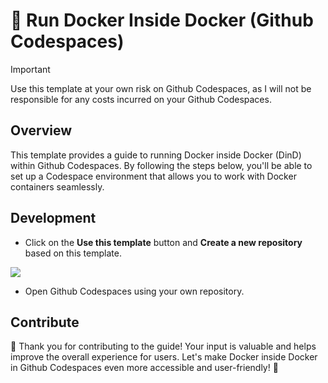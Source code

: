 # 🐋 Run Docker Inside Docker (Github Codespaces)

> [!IMPORTANT]
> Use this template at your own risk on Github Codespaces, as I will not be responsible for any costs incurred on your Github Codespaces.

## Overview

This template provides a guide to running Docker inside Docker (DinD) within Github Codespaces. By following the steps below, you'll be able to set up a Codespace environment that allows you to work with Docker containers seamlessly.

## Development

- Click on the **Use this template** button and **Create a new repository** based on this template.

![](https://i.imgur.com/gxH0yfX.png)

- Open Github Codespaces using your own repository.

## Contribute

🎉 Thank you for contributing to the guide! Your input is valuable and helps improve the overall experience for users. Let's make Docker inside Docker in Github Codespaces even more accessible and user-friendly! 🐳
